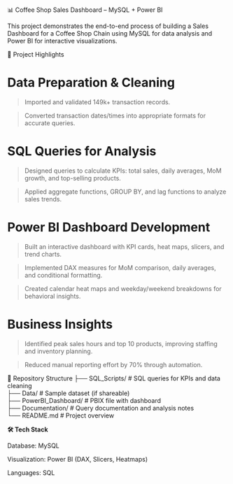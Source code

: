 📊 Coffee Shop Sales Dashboard – MySQL + Power BI

This project demonstrates the end-to-end process of building a Sales Dashboard for a Coffee Shop Chain using MySQL for data analysis and Power BI for interactive visualizations.

🔹 Project Highlights

# Data Preparation & Cleaning

 > Imported and validated 149k+ transaction records.

 > Converted transaction dates/times into appropriate formats for accurate queries.

# SQL Queries for Analysis

 > Designed queries to calculate KPIs: total sales, daily averages, MoM growth, and top-selling products.

 > Applied aggregate functions, GROUP BY, and lag functions to analyze sales trends.

# Power BI Dashboard Development

 > Built an interactive dashboard with KPI cards, heat maps, slicers, and trend charts.

 > Implemented DAX measures for MoM comparison, daily averages, and conditional formatting.

 > Created calendar heat maps and weekday/weekend breakdowns for behavioral insights.

# Business Insights

 > Identified peak sales hours and top 10 products, improving staffing and inventory planning.

 > Reduced manual reporting effort by 70% through automation.

📂 Repository Structure
├── SQL_Scripts/        # SQL queries for KPIs and data cleaning  
├── Data/               # Sample dataset (if shareable)  
├── PowerBI_Dashboard/  # PBIX file with dashboard  
├── Documentation/      # Query documentation and analysis notes  
└── README.md           # Project overview  

**🛠️ Tech Stack**

Database: MySQL

Visualization: Power BI (DAX, Slicers, Heatmaps)

Languages: SQL

